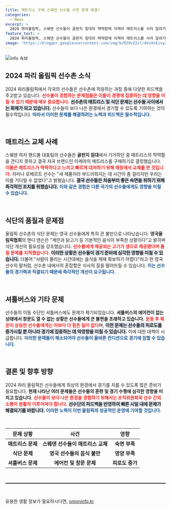 ```yaml
---
title: 매트리스 구매 스웨덴 선수들 수면 문제 해결!
categories:
  - News
excerpt: >
  2024 파리올림픽, 스웨덴 선수들이 골판지 침대의 딱딱함에 이케아 매트리스를 사러 달려가고, 영국 선수들은 음식 품질 문제로 고심 중! 선수촌의 불편한 현실과 이색 에피소드가 눈길을 끌고 있다!
feature_text: >
  2024 파리올림픽, 스웨덴 선수들이 골판지 침대의 딱딱함에 이케아 매트리스를 사러 달려가고, 영국 선수들은 음식 품질 문제로 고심 중! 선수촌의 불편한 현실과 이색 에피소드가 눈길을 끌고 있다!
image: 'https://blogger.googleusercontent.com/img/b/R29vZ2xl/AVvXsEixyZcFfHzMRdzZMjFBmAUKJYCLCGyLL1o632UiGVXcaFdKo_bkvkuCioo0uUKlGfBVcT3P84aROyZIXSBEx3Aw5nCQ3pTgDom1WDC4m8eifvWiAmWEEVb4x6G_l8C0QH225ldMjyaFvpxGEBGNO37VmDTDMHGhJPq73UglMfDca1-0aw/s1600/blogspot.png'
---
```


<p><img src="https://blogger.googleusercontent.com/img/b/R29vZ2xl/AVvXsEixyZcFfHzMRdzZMjFBmAUKJYCLCGyLL1o632UiGVXcaFdKo_bkvkuCioo0uUKlGfBVcT3P84aROyZIXSBEx3Aw5nCQ3pTgDom1WDC4m8eifvWiAmWEEVb4x6G_l8C0QH225ldMjyaFvpxGEBGNO37VmDTDMHGhJPq73UglMfDca1-0aw/s1600/blogspot.png" alt="info 속보" /></p>

<h2 data-ke-size="size26">2024 파리 올림픽 선수촌 소식</h2>

<p data-ke-size="size16">
2024 파리올림픽에서 각국의 선수들은 선수촌에 적응하는 과정 중에 다양한 피드백을 주고받고 있습니다. <b><span style="color: #ee2323;">선수들이 경험하는 문제점들은 이들이 경쟁에 집중하는 데 영향을 미칠 수 있기 때문에 매우 중요합니다.</span></b> <b><span style="background-color: #21538527;">선수촌의 매트리스 및 식단 문제는 선수들 사이에서는 화제가 되고 있습니다.</span></b> 선수들이 보다 나은 환경에서 경기할 수 있도록 기여하는 것이 필수적입니다. 
<b><span style="color: #1a5490;">따라서 이러한 문제를 해결하려는 노력과 피드백은 필수적입니다.</span></b>
</p>

<p data-ke-size="size16">&nbsp;</p>

<h2 data-ke-size="size26">매트리스 교체 사례</h2>

<p data-ke-size="size16">
스웨덴 여자 핸드볼 대표팀의 선수들은 <b>골판지 침대</b>에서 기거하던 중 매트리스의 딱딱함을 견디지 못하고 결국 자국 브랜드인 이케아의 매트리스를 구매하기로 결정했습니다. <b><span style="color: #ee2323;">이들은 매트리스가 딱딱하다고 느끼고 빠르게 대처하기 위해 매장에서 교체를 한 것입니다.</span></b> 
자미나 로베르트 선수는 "새 제품이라 부드러워지는 데 시간이 좀 걸리지만 우리는 이를 기다릴 수 없었다"고 밝혔습니다. <b><span style="background-color: #21538527;">결국 선수들은 처음부터 좋은 숙면을 취하기 위해 즉각적인 조치를 취했습니다.</span></b>
<b><span style="color: #1a5490;">이와 같은 경험은 다른 국가의 선수들에게도 영향을 미칠 수 있습니다.</span></b> 
</p>

<p data-ke-size="size16">&nbsp;</p>

<h2 data-ke-size="size26">식단의 품질과 문제점</h2>

<p data-ke-size="size16">
올림픽 선수촌의 식단 문제는 영국 선수들에게 특히 큰 불만으로 나타났습니다. <b>영국올림픽협회</b>의 앤디 앤슨은 "계란과 닭고기 등 기본적인 음식이 부족한 상황이다"고 밝히며 식단 개선의 필요성을 강조했습니다. <b><span style="color: #ee2323;">선수들에게 제공되는 고기가 생으로 제공됐다며 품질 문제를 지적했습니다.</span></b> <b><span style="background-color: #21538527;">이러한 상황은 선수들이 경기 준비에 심각한 영향을 미칠 수 있습니다.</span></b>
더불어 "사람이 몰리는 시간대에는 음식을 제때 확보하기 어렵다"라고 한 영국 선수의 말처럼, 선수촌 내에서의 혼잡함은 식사의 질을 떨어뜨릴 수 있습니다. <b><span style="color: #1a5490;">이는 선수들의 경기력과 직결되기 때문에 즉각적인 개선이 요구됩니다.</span></b>
</p>

<p data-ke-size="size16">&nbsp;</p>

<h2 data-ke-size="size26">셔틀버스와 기타 문제</h2>

<p data-ke-size="size16">
선수들의 이동 수단인 셔틀버스에도 문제가 제기되었습니다. <b>셔틀버스의 에어컨이 없는 상태에서 창문도 열 수 없는 상황은 선수들에게 큰 불편을 초래하고 있습니다.</b> <b><span style="color: #ee2323;">운동 후 체온이 상승한 선수들에게는 이보다 더 힘든 일이 없다</span></b>며, <b><span style="background-color: #21538527;">이런 문제는 선수들의 피로도를 증가시킬 뿐 아니라 경기에 집중하는 데 악영향을 미칠 수 있습니다.</span></b> 
이에 대한 대책이 시급합니다. <b><span style="color: #1a5490;">이러한 문제들이 해소되어야 선수들이 올바른 컨디션으로 경기에 임할 수 있습니다.</span></b>
</p>

<p data-ke-size="size16">&nbsp;</p>

<h2 data-ke-size="size26">결론 및 향후 방향</h2>

<p data-ke-size="size16">
2024 파리 올림픽은 선수들에게 최상의 환경에서 경기를 치를 수 있도록 많은 준비가 필요합니다. <b>현재 나타난 여러 문제들은 선수들의 훈련 및 경기 수행에 심각한 영향을 미치고 있습니다.</b> <b><span style="color: #ee2323;">선수들이 보다 나은 환경을 경험하기 위해서는 조직위원회와 선수 간의 소통이 원활히 이루어져야 합니다.</span></b>
<b><span style="background-color: #21538527;">선수단의 피드백을 반영하여 빠른 시일 내에 문제가 해결되기를 바랍니다.</span></b> 
<b><span style="color: #1a5490;">이러한 노력이 이번 올림픽의 성공적인 운영에 기여할 것입니다.</span></b>
</p>

<p data-ke-size="size16">&nbsp;</p>

<table>
    <thead>
        <tr>
            <th style="text-align: center; height: 17px;"><b>문제 상황</b></th>
            <th style="text-align: center; height: 17px;"><b>사건</b></th>
            <th style="text-align: center; height: 17px;"><b>영향</b></th>
        </tr>
    </thead>
    <tbody>
        <tr>
            <td style="text-align: center; height: 17px;"><b>매트리스 문제</b></td>
            <td style="text-align: center; height: 17px;"><b>스웨덴 선수들이 매트리스 교체</b></td>
            <td style="text-align: center; height: 17px;"><b>숙면 부족</b></td>
        </tr>
        <tr>
            <td style="text-align: center; height: 17px;"><b>식단 문제</b></td>
            <td style="text-align: center; height: 17px;"><b>영국 선수들의 음식 불만</b></td>
            <td style="text-align: center; height: 17px;"><b>영양 부족</b></td>
        </tr>
        <tr>
            <td style="text-align: center; height: 17px;"><b>셔틀버스 문제</b></td>
            <td style="text-align: center; height: 17px;"><b>에어컨 및 창문 문제</b></td>
            <td style="text-align: center; height: 17px;"><b>피로도 증가</b></td>
        </tr>
    </tbody>
</table>

<p data-ke-size="size16">&nbsp;</p>

<hr style="height:2px; border:none; background-color:#000;" />

<p data-ke-size="size16">&nbsp;</p>
유용한 생활 정보가 필요하시다면, <a href="https://onioninfo.kr" rel="dofollow">onioninfo.kr</a>



